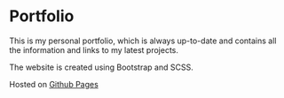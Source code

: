 # Portfolio

This is my personal portfolio, which is always up-to-date and contains all the information and links to my latest projects.

The website is created using Bootstrap and SCSS.

Hosted on [Github Pages](https://witness-me.github.io/portfolio/)

